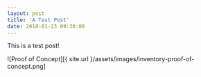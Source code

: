 ```yaml
---
layout: post
title: 'A Test Post'
date: 2018-01-23 09:30:00
---
```


This is a test post!

![Proof of Concept][{ site.url }/assets/images/inventory-proof-of-concept.png]
